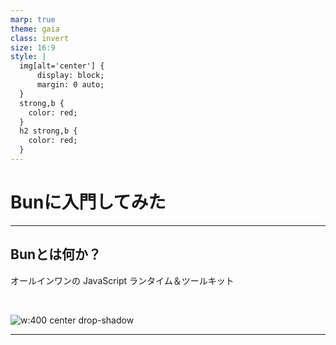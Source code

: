 ```yaml
---
marp: true
theme: gaia
class: invert
size: 16:9
style: |
  img[alt='center'] {
      display: block;
      margin: 0 auto;
  }
  strong,b {
    color: red;
  }
  h2 strong,b {
    color: red;
  }
---
```


<!--
_class:
  - lead
  - invert
_footer: ""
-->

# Bunに入門してみた

---

## Bunとは何か？ 

オールインワンの JavaScript ランタイム＆ツールキット

<br>

![w:400 center drop-shadow](bun.png)

---

<!--
backgroundColor: black
footer: ""
-->
